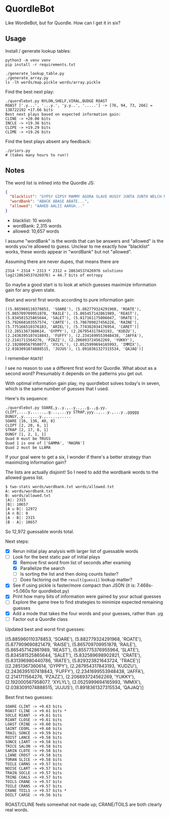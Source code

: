 # QuordleBot

Like WordleBot, but for Quordle. How can I get it in six?

## Usage

Install / generate lookup tables:

    python3 -m venv venv
    pip install -r requirements.txt

    ./generate_lookup_table.py
    ./generate_array.py
    ls -lh words/map.pickle words/array.pickle

Find the best next play:

    ./quordlebot.py NYLON,SHELF,VIRAL,BUDGE ROAST
    ROAST ['.y...', '...y.', 'y.y..', '.....'] -> [76, 94, 73, 266] = 138722192 +17.66 bits
    Best next plays based on expected information gain:
    CLINE -> +20.00 bits
    INCLE -> +19.36 bits
    CLIPE -> +19.29 bits
    CLIME -> +19.26 bits

Find the best plays absent any feedback:

    ./priors.py
    # (takes many hours to run!)

## Notes

The word list is inlined into the Quordle JS:

```json
{
  "blacklist": "GYPSY GIPSY MAMMY AGORA SLAVE HUSSY JUNTA JUNTO WELCH MORON",
  "wordBank": "ABACK ABASE ABATE...",
  "allowed": "AAHED AALII AARGH..."
}
```

- blacklist: 10 words
- wordBank: 2,315 words
- allowed: 10,657 words

I assume "wordBank" is the words that can be answers and "allowed" is the words you're allowed to guess. Unclear to me exactly how "blacklist" works, these words appear in "wordBank" but not "allowed".

Assuming there are never dupes, that means there are

    2314 * 2314 * 2313 * 2312 = 28634537426976 solutions
    log2(28634537426976) = 44.7 bits of entropy

So maybe a good start is to look at which guesses maximize information gain for any given state.

Best and worst first words according to pure information gain:

```
[(5.885960110378853, 'SOARE'), (5.882779324291968, 'ROATE'), (5.865709709951878, 'RAILE'), (5.865457142861989, 'REAST'), (5.834581525865644, 'SALET'), (5.817161175806047, 'ORATE'), (5.792668103557574, 'CARTE'), (5.786709827456228, 'RAINE'), (5.775166510376183, 'ARIEL'), (5.774382034176954, 'CARET')]
[(2.2851367360614, 'GYPPY'), (2.267954317843193, 'KUDZU'), (2.2436395107418843, 'FUFFY'), (2.2341699553948438, 'JAFFA'), (2.2141711564276, 'PZAZZ'), (2.206893724562269, 'YUKKY'), (2.192000567958077, 'XYLYL'), (2.0525999694165993, 'IMMIX'), (2.0383091074888515, 'JUJUS'), (1.8918361327315534, 'QAJAQ')]
```

I remember `ROATE`!

I see no reason to use a different first word for Quordle. What about as a second word? Presumably it depends on the patterns you get out.

With optimal information gain play, my quordlebot solves today's in seven, which is the same number of guesses that I used.

Here's its sequence:

    ./quordlebot.py SOARE,y..y.,..y..,..g..,g.yy. CLIPT,....y,.....,.g...,...yy STRAP,yyy..,...y.,...y.,ggggg DUNGY,.y...,...y.,.....,.....
    SOARE [16, 138, 40, 8]
    CLIPT [2, 20, 6, 1]
    STRAP [2, 17, 6, 1]
    DUNGY [1, 2, 1, 1]
    Quad 0 must be TRUSS
    Quad 1 is one of ['GAMMA', 'MAGMA']
    Quad 2 must be LLAMA

If your goal were to get a six, I wonder if there's a better strategy than maximizing information gain?

The lists are actually disjoint! So I need to add the wordbank words to the allowed guess list.

    $ two-stats words/wordbank.txt words/allowed.txt
    A: words/wordbank.txt
    B: words/allowed.txt
    |A|: 2315
    |B|: 10657
    |A ∪ B|: 12972
    |A ∩ B|: 0
    |A - B|: 2315
    |B - A|: 10657

So 12,972 guessable words total.

Next steps:

- [x] Rerun initial play analysis with larger list of guessable words
- [ ] Look for the best static pair of initial plays
  - [x] Remove first word from list of seconds after examing
  - [x] Parallelize the search
  - [ ] Is sorting the list and then doing counts faster?
  - [ ] Does factoring out the `result[guess1]` lookup matter?
- [x] See if using pickle is faster/more compact than JSON (it is: 7.468s->5.060s for quordlebot.py)
- [x] Print how many bits of information were gained by your actual guesses
- [ ] Explore the game tree to find strategies to minimize expected remaining guesses
- [x] Add a mode that takes the four words and your guesses, rather than .yg
- [ ] Factor out a Quordle class

Updated best and worst first guesses:

[(5.885960110378853, 'SOARE'), (5.882779324291968, 'ROATE'), (5.877909690821479, 'RAISE'), (5.865709709951878, 'RAILE'), (5.865457142861989, 'REAST'), (5.855775376955964, 'SLATE'), (5.834581525865644, 'SALET'), (5.832589698902821, 'CRATE'), (5.831396980440786, 'IRATE'), (5.829323821643724, 'TRACE')]
[(2.2851367360614, 'GYPPY'), (2.267954317843193, 'KUDZU'), (2.2436395107418843, 'FUFFY'), (2.2341699553948438, 'JAFFA'), (2.2141711564276, 'PZAZZ'), (2.206893724562269, 'YUKKY'), (2.192000567958077, 'XYLYL'), (2.0525999694165993, 'IMMIX'), (2.0383091074888515, 'JUJUS'), (1.8918361327315534, 'QAJAQ')]

Best first two guesses:

    SOARE CLINT -> +9.63 bits
    ROAST CLINE -> +9.61 bits *
    SOCLE RIANT -> +9.61 bits
    RIANT CLOSE -> +9.61 bits
    LOAST CRINE -> +9.60 bits
    SAINT CEORL -> +9.60 bits
    TRAIL SONCE -> +9.59 bits
    ROIST LANCE -> +9.58 bits
    SONCE LIART -> +9.58 bits
    TRICE SALON -> +9.58 bits
    SARIN CLOTE -> +9.58 bits
    LIANE CROST -> +9.58 bits
    TORAN SLICE -> +9.58 bits
    TOILE CARNS -> +9.57 bits
    NOISE CLART -> +9.57 bits
    TRAIN SOCLE -> +9.57 bits
    TRINE COALS -> +9.57 bits
    TOILS CRANE -> +9.57 bits
    TOILE CRANS -> +9.57 bits
    CRANE TOILS -> +9.57 bits *
    DOILT CARSE -> +9.56 bits

ROAST/CLINE feels somewhat not made up; CRANE/TOILS are both clearly real words.
